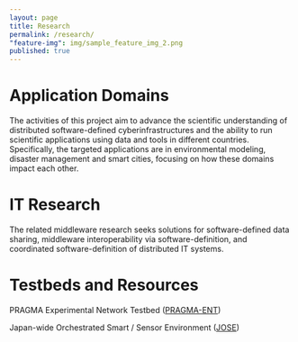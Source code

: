 ```yaml
---
layout: page
title: Research
permalink: /research/
"feature-img": img/sample_feature_img_2.png
published: true
---
```


# Application Domains

The activities of this project aim to advance the scientific understanding of distributed software-defined cyberinfrastructures and the ability to run scientific applications using data and tools in different countries. Specifically, the targeted applications are in environmental modeling, disaster management and smart cities, focusing on how these domains impact each other. 

# IT Research

The related middleware research seeks solutions for software-defined data sharing, middleware interoperability via software-definition, and coordinated software-definition of distributed IT systems.

# Testbeds and Resources

PRAGMA Experimental Network Testbed ([PRAGMA-ENT](https://github.com/pragmagrid/pragma_ent/wiki))

Japan-wide Orchestrated Smart / Sensor Environment ([JOSE](http://www.nict.go.jp/en/nrh/nwgn/jose.html))